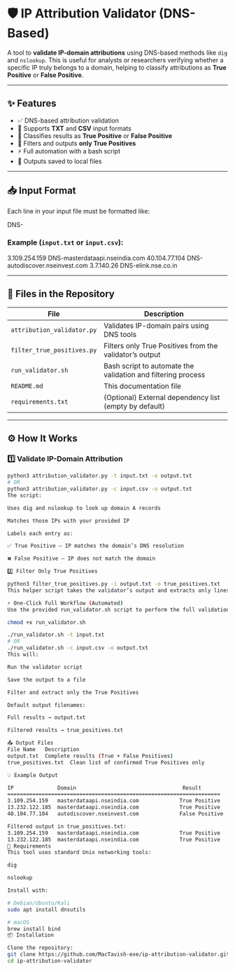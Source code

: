 # 🛡️ IP Attribution Validator (DNS-Based)

A tool to **validate IP-domain attributions** using DNS-based methods like `dig` and `nslookup`. This is useful for analysts or researchers verifying whether a specific IP truly belongs to a domain, helping to classify attributions as **True Positive** or **False Positive**.

---

## ✨ Features

- ✅ DNS-based attribution validation
- 📁 Supports **TXT** and **CSV** input formats
- 🧠 Classifies results as **True Positive** or **False Positive**
- 🧹 Filters and outputs **only True Positives**
- ⚡ Full automation with a bash script
- 💾 Outputs saved to local files

---

## 📥 Input Format

Each line in your input file must be formatted like:

<IP> DNS-<domain>

### Example (`input.txt` or `input.csv`):

3.109.254.159 DNS-masterdataapi.nseindia.com
40.104.77.104 DNS-autodiscover.nseinvest.com
3.7.140.26 DNS-elink.nse.co.in

---

## 📂 Files in the Repository

| File                      | Description                                                      |
|---------------------------|------------------------------------------------------------------|
| `attribution_validator.py`   | Validates IP-domain pairs using DNS tools                         |
| `filter_true_positives.py`   | Filters only True Positives from the validator’s output            |
| `run_validator.sh`           | Bash script to automate the validation and filtering process       |
| `README.md`                  | This documentation file                                           |
| `requirements.txt`           | (Optional) External dependency list (empty by default)             |

---

## ⚙️ How It Works

### 1️⃣ Validate IP-Domain Attribution

```bash
python3 attribution_validator.py -t input.txt -o output.txt
# OR
python3 attribution_validator.py -c input.csv -o output.txt
The script:

Uses dig and nslookup to look up domain A records

Matches those IPs with your provided IP

Labels each entry as:

✅ True Positive — IP matches the domain’s DNS resolution

❌ False Positive — IP does not match the domain

2️⃣ Filter Only True Positives

python3 filter_true_positives.py -i output.txt -o true_positives.txt
This helper script takes the validator’s output and extracts only lines labeled True Positive.

⚡ One-Click Full Workflow (Automated)
Use the provided run_validator.sh script to perform the full validation and filtering process:

chmod +x run_validator.sh

./run_validator.sh -t input.txt
# OR
./run_validator.sh -c input.csv -o output.txt
This will:

Run the validator script

Save the output to a file

Filter and extract only the True Positives

Default output filenames:

Full results → output.txt

Filtered results → true_positives.txt

📤 Output Files
File Name	Description
output.txt	Complete results (True + False Positives)
true_positives.txt	Clean list of confirmed True Positives only

💡 Example Output

IP              Domain                                  Result
====================================================================
3.109.254.159   masterdataapi.nseindia.com             True Positive
13.232.122.185  masterdataapi.nseindia.com             True Positive
40.104.77.104   autodiscover.nseinvest.com             False Positive

Filtered output in true_positives.txt:
3.109.254.159   masterdataapi.nseindia.com             True Positive
13.232.122.185  masterdataapi.nseindia.com             True Positive
🔧 Requirements
This tool uses standard Unix networking tools:

dig

nslookup

Install with:

# Debian/Ubuntu/Kali
sudo apt install dnsutils

# macOS
brew install bind
📦 Installation

Clone the repository:
git clone https://github.com/MacTavish-exe/ip-attribution-validator.git
cd ip-attribution-validator
